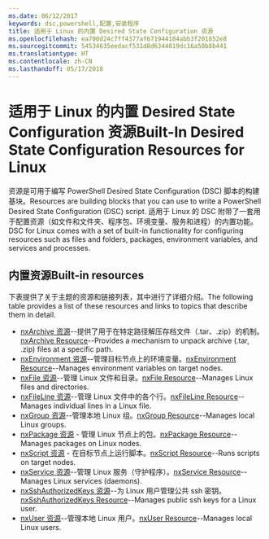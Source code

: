 ```yaml
---
ms.date: 06/12/2017
keywords: dsc,powershell,配置,安装程序
title: 适用于 Linux 的内置 Desired State Configuration 资源
ms.openlocfilehash: ea700d24c7ff4377af671944184abb3f201852e8
ms.sourcegitcommit: 54534635eedacf531d8d6344019dc16a50b8b441
ms.translationtype: HT
ms.contentlocale: zh-CN
ms.lasthandoff: 05/17/2018
---
```

# <a name="built-in-desired-state-configuration-resources-for-linux"></a><span data-ttu-id="3c8c0-103">适用于 Linux 的内置 Desired State Configuration 资源</span><span class="sxs-lookup"><span data-stu-id="3c8c0-103">Built-In Desired State Configuration Resources for Linux</span></span>

<span data-ttu-id="3c8c0-104">资源是可用于编写 PowerShell Desired State Configuration (DSC) 脚本的构建基块。</span><span class="sxs-lookup"><span data-stu-id="3c8c0-104">Resources are building blocks that you can use to write a PowerShell Desired State Configuration (DSC) script.</span></span> <span data-ttu-id="3c8c0-105">适用于 Linux 的 DSC 附带了一套用于配置资源（如文件和文件夹、程序包、环境变量、服务和进程）的内置功能。</span><span class="sxs-lookup"><span data-stu-id="3c8c0-105">DSC for Linux comes with a set of built-in functionality for configuring resources such as files and folders, packages, environment variables, and services and processes.</span></span>

## <a name="built-in-resources"></a><span data-ttu-id="3c8c0-106">内置资源</span><span class="sxs-lookup"><span data-stu-id="3c8c0-106">Built-in resources</span></span>

<span data-ttu-id="3c8c0-107">下表提供了关于主题的资源和链接列表，其中进行了详细介绍。</span><span class="sxs-lookup"><span data-stu-id="3c8c0-107">The following table provides a list of these resources and links to topics that describe them in detail.</span></span>

* <span data-ttu-id="3c8c0-108">[nxArchive 资源](lnxArchiveResource.md)--提供了用于在特定路径解压存档文件（.tar、.zip）的机制。</span><span class="sxs-lookup"><span data-stu-id="3c8c0-108">[nxArchive Resource](lnxArchiveResource.md)--Provides a mechanism to unpack archive (.tar, .zip) files at a specific path.</span></span>
* <span data-ttu-id="3c8c0-109">[nxEnvironment 资源](lnxEnvironmentResource.md)--管理目标节点上的环境变量。</span><span class="sxs-lookup"><span data-stu-id="3c8c0-109">[nxEnvironment Resource](lnxEnvironmentResource.md)--Manages environment variables on target nodes.</span></span>
* <span data-ttu-id="3c8c0-110">[nxFile 资源](lnxFileResource.md)--管理 Linux 文件和目录。</span><span class="sxs-lookup"><span data-stu-id="3c8c0-110">[nxFile Resource](lnxFileResource.md)--Manages Linux files and directories.</span></span>
* <span data-ttu-id="3c8c0-111">[nxFileLine 资源](lnxFileLineResource.md)--管理 Linux 文件中的各个行。</span><span class="sxs-lookup"><span data-stu-id="3c8c0-111">[nxFileLine Resource](lnxFileLineResource.md)--Manages individual lines in a Linux file.</span></span>
* <span data-ttu-id="3c8c0-112">[nxGroup 资源](lnxGroupResource.md)--管理本地 Linux 组。</span><span class="sxs-lookup"><span data-stu-id="3c8c0-112">[nxGroup Resource](lnxGroupResource.md)--Manages local Linux groups.</span></span>
* <span data-ttu-id="3c8c0-113">[nxPackage 资源](lnxPackageResource.md) - 管理 Linux 节点上的包。</span><span class="sxs-lookup"><span data-stu-id="3c8c0-113">[nxPackage Resource](lnxPackageResource.md)--Manages packages on Linux nodes.</span></span>
* <span data-ttu-id="3c8c0-114">[nxScript 资源](lnxScriptResource.md) - 在目标节点上运行脚本。</span><span class="sxs-lookup"><span data-stu-id="3c8c0-114">[nxScript Resource](lnxScriptResource.md)--Runs scripts on target nodes.</span></span>
* <span data-ttu-id="3c8c0-115">[nxService 资源](lnxServiceResource.md)--管理 Linux 服务（守护程序）。</span><span class="sxs-lookup"><span data-stu-id="3c8c0-115">[nxService Resource](lnxServiceResource.md)--Manages Linux services (daemons).</span></span>
* <span data-ttu-id="3c8c0-116">[nxSshAuthorizedKeys 资源](lnxSshAuthorizedKeysResource.md)--为 Linux 用户管理公共 ssh 密钥。</span><span class="sxs-lookup"><span data-stu-id="3c8c0-116">[nxSshAuthorizedKeys Resource](lnxSshAuthorizedKeysResource.md)--Manages public ssh keys for a Linux user.</span></span>
* <span data-ttu-id="3c8c0-117">[nxUser 资源](lnxUserResource.md)--管理本地 Linux 用户。</span><span class="sxs-lookup"><span data-stu-id="3c8c0-117">[nxUser Resource](lnxUserResource.md)--Manages local Linux users.</span></span>